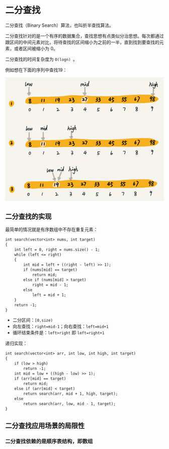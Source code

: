 # 二分查找

二分查找（Binary Search）算法，也叫折半查找算法。

二分查找针对的是一个有序的数据集合，查找思想有点类似分治思想。每次都通过跟区间的中间元素对比，将待查找的区间缩小为之前的一半，直到找到要查找的元素，或者区间被缩小为 0。

二分查找的时间复杂度为 `O(logn) `。

例如想在下面的序列中查找19：

![](./img/binary_search.png)

## 二分查找的实现

最简单的情况就是有序数组中不存在重复元素：

```
int search(vector<int> nums, int target)
{
    int left = 0, right = nums.size() - 1;
    while (left <= right)
    {
        int mid = left + ((right - left) >> 1);
        if (nums[mid] == target)
        	return mid;
        else if (nums[mid] > target)
       		right = mid - 1;
        else
        	left = mid + 1;
    }
    return -1;
}
```

- 二分区间：`[0,size)`
- 向左查找：`right=mid-1`；向右查找：`left=mid+1`
- 循环结束条件是：`left>right` 即 `left=right+1`

 递归实现：

```
int search(vector<int> arr, int low, int high, int target)
{
	if (low > high)
		return -1;
	int mid = low + ((high - low) >> 1);
	if (arr[mid] == target)
		return mid;
	else if (arr[mid] < target)
		return search(arr, mid + 1, high, target);
	else
		return search(arr, low, mid - 1, target);
}
```

## 二分查找应用场景的局限性

### 二分查找依赖的是顺序表结构，即数组



